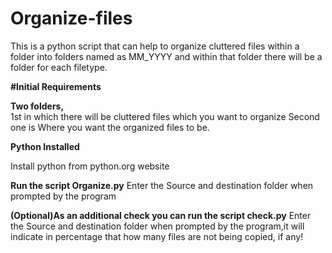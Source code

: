 # Organize-files
This is a python script that can help to organize cluttered files within a folder into folders named as MM_YYYY and within that folder there will be a folder for each filetype.

**#Initial Requirements**

**Two folders,**  
  1st in which there will be cluttered files which you want to organize
  Second one is Where you want the organized files to be.

**Python Installed**

Install python from python.org website

**Run the script Organize.py**
Enter the Source and destination folder when prompted by the program

**(Optional)As an additional check you can run the script check.py**
Enter the Source and destination folder when prompted by the program,it will indicate in percentage that how many files are not being copied, if any!
